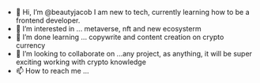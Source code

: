 - 👋 Hi, I’m @beautyjacob
I am new to tech, currently learning how to be a frontend developer.
- 👀 I’m interested in ... metaverse, nft and new ecosysterm
- 🌱 I’m done learning ... copywrite and content  creation on crypto currency
- 💞️ I’m looking to collaborate on ...any project, as anything, it will be super exciting working with crypto knowledge
- 📫 How to reach me ...

<!---
beautycrypto/beautycrypto is a ✨ special ✨ repository because its `README.md` (this file) appears on your GitHub profile.
You can click the Preview link to take a look at your changes.
--->

